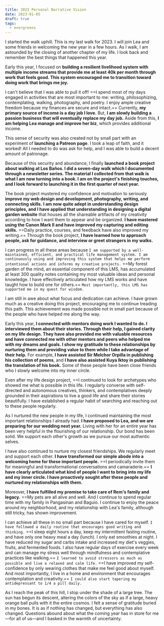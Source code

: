 ```yaml
---
title: 2023 Personal Narrative Vision
date: 2023-01-05
draft: true
tags:
  - evergreens
---
```

I started the walk uphill. This is my last walk for 2023. I will join Lea and some friends in welcoming the new year in a few hours. As I walk, I am astounded by the closing of another chapter of my life. I look back and remember the best things that happened this year.

Early this year, I focused on **building a resilient livelihood system with multiple income streams that provide me at least 40k per month through work that feels good. This system encouraged me to transition toward doing work that brings me joy.**

I can't believe that I was able to pull it off! ==I spend most of my days engaged in activities that are most important to me: writing, philosophizing, contemplating, walking, photography, and poetry. I enjoy ample creative freedom because my finances are secure and intact.== Currently, **my primary source of income is a day job I love.** But, **I am slowly building a passion business that will eventually replace my day job.** Aside from this, **I am helping Lea manage and improve her biz**, which provides additional income.

This sense of security was also created not by small part with an experiment of **launching a Patreon page**. I took a leap of faith, and it worked! All I needed to do was ask for help, and I was able to build a decent amount of patronage.

Because of this security and abundance, I finally **launched a book project about walking at Los Baños. I did a seven-day walk which I documented through a newsletter series. The material I collected from that walk is what I am now turning into a book. I am on the project's finishing touches, and I look forward to launching it in the first quarter of next year.**

The book project mustered my confidence and motivation to seriously **improve my web design and development, photography, writing, and connecting skills.** **I am now quite adept in understanding design principles, and I have applied that understanding in designing a digital garden website** that houses all the shareable artifacts of my creativity according to how I want them to appear and be organized. **I have mastered using the Canon Mark II and have improved my capturing and editing skills.** ==Daily practice, courses, and feedback have also improved my writing.== Through the book project, **I have learned how to approach people, ask for guidance, and interview or greet strangers in my walks.**

I can progress in all these areas because `I am supported by a well-maintained, efficient, and practical life management system. I am continuously using and improving this system that helps me perform intentional actions and informs my creative projects.` ==My forest garden of the mind, an essential component of this LMS, has accumulated at least 300 quality notes containing my most valuable ideas and personal knowledge. I have effectively articulated how my LMS works and have taught how to build one for others.== `Most importantly, this LMS has supported me in my quest for wisdom.`

I am still in awe about what focus and dedication can achieve. I have grown much as a creative doing this project, encouraging me to continue treading this path. This achievement was made possible not in small part because of the people who have helped me along the way.

Early this year, **I connected with mentors doing work I wanted to do. I interviewed them about their stories. Through their help, I gained clarity on my life design. They have also provided me with valuable resources and have connected me with other mentors and peers who helped me with my dreams and goals. I show my gratitude to these relationships by nurturing them and providing value to them while I take advantage of their help.** For example, **I have assisted Sir Melchor Orpilla in publishing his collection of poems**, and **I have also assisted Kuya Iktoy in publishing the translation of his book.** Some of these people have been close friends who I slowly welcome into my inner circle.

Even after my life design project, ==I continued to look for archetypes who showed me what is possible in this life. I regularly converse with self-directed and autonomous creatives, thinkers, and contemplatives deeply grounded in their aspirations to live a good life and share their stories beautifully. I have established a regular habit of searching and reaching out to these people regularly.

As I nurtured the new people in my life, I continued maintaining the most important relationships I already had. **I have proposed to Lea, and we are preparing for our wedding next year.** Living with her for an entire year has been very helpful in the flourishing of our relationship. Our bond has been solid. We support each other's growth as we pursue our most authentic selves.

I have also continued to nurture my closest friendships. We regularly meet and support each other. **I have transformed our simple abode into a welcoming home for these important people.** ==I periodically invite them for meaningful and transformational conversations and camaraderie.== **I have clearly articulated what kind of people I want to bring into my life and my inner circle. I have proactively sought after these people and nurtured my relationships with them.**

Moreover, **I have fulfilled my promise to take care of Rem's family and legacy.** ==My pets are all alive and well. And I continue to spend regular time with my family in Pangasinan and Baguio. I continue to enjoy the peace around my neighborhood, and my relationship with Lea's family, although still tricky, has shown improvement.

I can achieve all these in no small part because I have cared for myself. `I have followed a daily routine that encourages good writing and thinking.` ==I sleep eight hours a day, keep my intermittent fasting routine, and have only one heavy meal a day (lunch). I only eat smoothies at night. I have reduced my sugar and carbs intake and increased my diet's veggies, fruits, and fermented foods. I also have regular days of exercise every week and can manage my stress well through mindfulness and contemplative practices like walking.== `I learned to avoid stressors as much as possible and live a relaxed and calm life.` ==I have improved my self-confidence by only wearing clothes that make me feel good about myself. And most importantly, I live in a home and environment that encourages contemplation and creativity.== `I could also start tapering my antidepressant to 1/4 a pill daily.`

As I reach the peak of this hill, I stop under the shade of a large tree. The sun has begun its descent, altering the colors of the sky as if a large, heavy orange ball pulls with it the entire cosmos. I felt a sense of gratitude buried in my bones. It is as if nothing has changed, but everything has also changed. Questions abound about what the coming year has in store for me—for all of us—and I basked in the warmth of uncertainty.